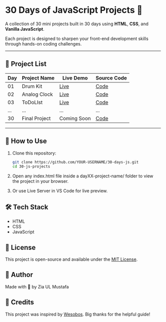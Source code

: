 # 30 Days of JavaScript Projects 🚀

A collection of 30 mini projects built in 30 days using **HTML**, **CSS**, and **Vanilla JavaScript**.

Each project is designed to sharpen your front-end development skills through hands-on coding challenges.

---

## 📅 Project List

| Day  | Project Name      | Live Demo                                                 | Source Code                   |
|------|-------------------|-----------------------------------------------------------|-------------------------------|
| 01   | Drum Kit          |[Live](https://drumkit-psi-ochre.vercel.app/)              | [Code](./day01-drum-kit)      |
| 02   | Analog Clock      |[Live](https://analog-clock-eight-vert.vercel.app)         | [Code](./day02-clock/)        |
| 03   | ToDoLIst          |[Live](https://to-do-list-six-blond-3bwmwl4wqy.vercel.app/) | [Code](./day03-To-Do-Lis)    |
| ...  | ...               | ...                                                   | ...                               |
| 30   | Final Project     | Coming Soon                                           | [Code](./day30-final-project)     |

---

## 📁 How to Use

1. Clone this repository:
   ```bash
   git clone https://github.com/YOUR-USERNAME/30-days-js.git
   cd 30-js-projects
2. Open any index.html file inside a dayXX-project-name/ folder to view the project in your browser.

3. Or use Live Server in VS Code for live preview.


## 🛠 Tech Stack

- HTML
- CSS
- JavaScript

## 📄 License

This project is open-source and available under the [MIT License](LICENSE).

## 🙌 Author
Made with 💙 by Zia UL Mustafa  

## 🙏 Credits
This project was inspired by [Wesobos](https://javascript30.com/).
Big thanks for the helpful guide!
